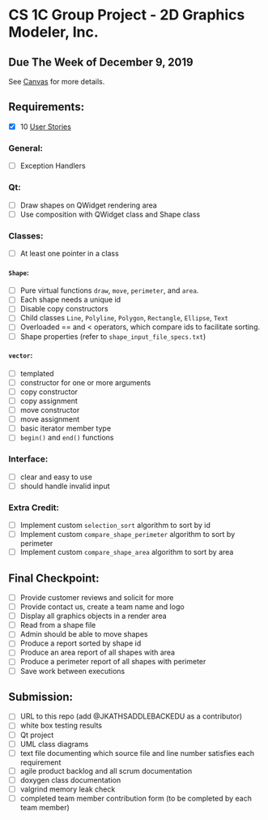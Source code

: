 # CS 1C Group Project - 2D Graphics Modeler, Inc.
## Due The Week of December 9, 2019

See [Canvas](https://ivc.instructure.com/courses/29570/assignments/432581) for more details.

## Requirements:
- [x] 10 [User Stories](https://docs.google.com/document/d/11SipLutjPjCpkd7EqmDIZyedwFQUsqCJABHykVbEUrE/edit?usp=sharing)
### General:
- [ ] Exception Handlers
### Qt:
- [ ] Draw shapes on QWidget rendering area
- [ ] Use composition with QWidget class and Shape class
### Classes:
- [ ] At least one pointer in a class
#### `Shape`:
- [ ] Pure virtual functions `draw`, `move`, `perimeter`, and `area`.
- [ ] Each shape needs a unique id
- [ ] Disable copy constructors
- [ ] Child classes `Line`, `Polyline`, `Polygon`, `Rectangle`, `Ellipse`, `Text`
- [ ] Overloaded == and < operators, which compare ids to facilitate sorting.
- [ ] Shape properties (refer to `shape_input_file_specs.txt`)
#### `vector`:
- [ ] templated
- [ ] constructor for one or more arguments
- [ ] copy constructor
- [ ] copy assignment
- [ ] move constructor
- [ ] move assignment
- [ ] basic iterator member type
- [ ] `begin()` and `end()` functions
### Interface:
- [ ] clear and easy to use
- [ ] should handle invalid input
### Extra Credit:
- [ ] Implement custom `selection_sort` algorithm to sort by id
- [ ] Implement custom `compare_shape_perimeter` algorithm to sort by perimeter
- [ ] Implement custom `compare_shape_area` algorithm to sort by area
## Final Checkpoint:
- [ ] Provide customer reviews and solicit for more
- [ ] Provide contact us, create a team name and logo
- [ ] Display all graphics objects in a render area
- [ ] Read from a shape file
- [ ] Admin should be able to move shapes
- [ ] Produce a report sorted by shape id
- [ ] Produce an area report of all shapes with area
- [ ] Produce a perimeter report of all shapes with perimeter
- [ ] Save work between executions
## Submission:
- [ ] URL to this repo (add \@JKATHSADDLEBACKEDU as a contributor)
- [ ] white box testing results
- [ ] Qt project
- [ ] UML class diagrams
- [ ] text file documenting which source file and line number satisfies each requirement
- [ ] agile product backlog and all scrum documentation
- [ ] doxygen class documentation
- [ ] valgrind memory leak check
- [ ] completed team member contribution form (to be completed by each team member)
